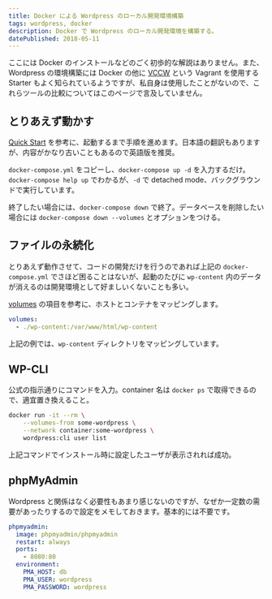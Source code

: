```yaml
---
title: Docker による Wordpress のローカル開発環境構築
tags: wordpress, docker
description: Docker で Wordpress のローカル開発環境を構築する。
datePublished: 2018-05-11
---
```


ここには Docker のインストールなどのごく初歩的な解説はありません。また、Wordpress の環境構築には Docker の他に [VCCW](https://github.com/vccw-team/vccw) という Vagrant を使用する Starter もよく知られているようですが、私自身は使用したことがないので、これらツールの比較についてはこのページで言及していません。

## とりあえず動かす

[Quick Start](https://docs.docker.com/compose/wordpress/) を参考に、起動するまで手順を進めます。日本語の翻訳もありますが、内容がかなり古いこともあるので英語版を推奨。

`docker-compose.yml` をコピーし、`docker-compose up -d` を入力するだけ。`docker-compose help up` でわかるが、`-d` で detached mode、バックグラウンドで実行しています。

終了したい場合には、`docker-compose down` で終了。データベースを削除したい場合には `docker-compose down --volumes` とオプションをつける。

## ファイルの永続化

とりあえず動作させて、コードの開発だけを行うのであれば上記の `docker-compose.yml` でさほど困ることはないが、起動のたびに `wp-content` 内のデータが消えるのは開発環境として好ましいくないことも多い。

[volumes](https://docs.docker.com/compose/compose-file/#volumes) の項目を参考に、ホストとコンテナをマッピングします。

```docker.yml
volumes:
  - ./wp-content:/var/www/html/wp-content
```

上記の例では、`wp-content` ディレクトリをマッピングしています。

## WP-CLI

公式の指示通りにコマンドを入力。container 名は `docker ps` で取得できるので、適宜置き換えること。

```bash
docker run -it --rm \
    --volumes-from some-wordpress \
    --network container:some-wordpress \
    wordpress:cli user list
```

上記コマンドでインストール時に設定したユーザが表示されれば成功。

## phpMyAdmin

Wordpress と関係はなく必要性もあまり感じないのですが、なぜか一定数の需要があったりするので設定をメモしておきます。基本的には不要です。

```docker.yml
phpmyadmin:
  image: phpmyadmin/phpmyadmin
  restart: always
  ports:
    - 8080:80
  environment:
    PMA_HOST: db
    PMA_USER: wordpress
    PMA_PASSWORD: wordpress
```
